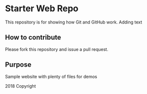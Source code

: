 # Starter Web Repo

This repository is for showing how Git and GitHub work. Adding text

## How to contribute
Please fork this repository and issue a pull request.

## Purpose

Sample website with plenty of files for demos

2018 Copyright